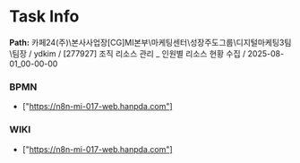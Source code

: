 # Task Info

**Path:** 카페24(주)\본사사업장\[CG]MI본부\마케팅센터\성장주도그룹\디지털마케팅3팀\팀장 / ydkim / [277927] 조직 리소스 관리 _ 인원별 리소스 현황 수집 / 2025-08-01_00-00-00

### BPMN
- ["https://n8n-mi-017-web.hanpda.com"]

### WIKI
- ["https://n8n-mi-017-web.hanpda.com"]

